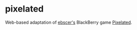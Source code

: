 # pixelated

Web-based adaptation of [ebscer's](http://ebscer.blogspot.com/) BlackBerry game [Pixelated](http://appworld.blackberry.com/webstore/content/2048).
